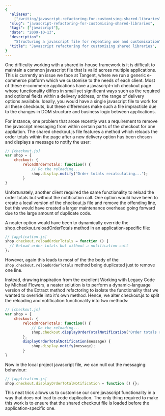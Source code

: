 ```yaml
---
{
  "aliases":
    ["/writing/javascript-refactoring-for-customising-shared-libraries"],
  "slug": "javascript-refactoring-for-customising-shared-libraries",
  "tags": ["javascript"],
  "date": "2009-10-13",
  "description":
    "Structuring a javascript file for repeating use and customisation",
  "title": "Javascript refactoring for customising shared libraries",
}
---
```


One difficulty working with a shared in-house framework is it is difficult to
maintain a common javascript file that is valid across multiple applications.
This is currently an issue we face at Tangent, where we run a generic e-commerce
platform which we customise to the needs of each client. Most of these
e-commerce applications have a javascript-rich checkout page whose functionality
differs in small yet significant ways such as the required and optional fields
within a delivery address, or the range of delivery options available. Ideally,
you would have a single javascript file to work for all these checkouts, but
these differences make such a file impracticle due to the changes in DOM
structure and business logic between applications.

For instance, one problem that arose recently was a requirement to remove the
javascript messaging from within certain parts of the checkout for one
appliation. The shared checkout.js file features a method which reloads the
order totals within the page after a new delivery option has been chosen and
displays a message to notify the user:

```javascript
// [checkout.js]
var shop = {
    checkout: {
        reloadOrderTotals: function() {
            // Do the reloading...
            shop.display.notify("Order totals recalculating...");
        }
}
```

Unfortunately, another client required the same functionality to reload the
order totals but without the notification call. One option would have been to
create a local version of the checkout.js file and remove the offending line,
but this would have created a larger maintenance overhead going forward due to
the large amount of duplicate code.

A neater option would have been to dynamically override the
shop.checkout.reloadOrderTotals method in an application-specific file:

```javascript
// [application.js]
shop.checkout.reloadOrderTotals = function () {
  // Reload order totals but without a notification call
};
```

However, again this leads to most of the the body of the
`shop.checkout.reloadOrderTotals` method being duplicated just to remove one
line.

Instead, drawing inspiration from the excellent Working with Legacy Code by
Michael Flowers, a neater solution is to perform a dynamic-language version of
the Extract method refactoring to isolate the functionality that we wanted to
override into it's own method. Hence, we alter checkout.js to split the
reloading and notification functionality into two methods:

```javascript
// [checkout.js]
var shop = {
    checkout: {
        reloadOrderTotals: function() {
            // Do the reloading...
            shop.checkout.displayOrderTotalNotification("Order totals recalculating...");
        },
        displayOrderTotalNotification(message) {
            shop.display.notify(message);
        }
}
```

Now in the local project javascript file, we can null out the messaging
behaviour:

```javascript
// [application.js]
shop.checkout.displayOrderTotalNotification = function () {};
```

This neat trick allows us to customise our core javascript functionality in a
way that does not lead to code duplication. The only thing required to make this
work is to ensure that the shared checkout file is loaded before the
application-specific one.
